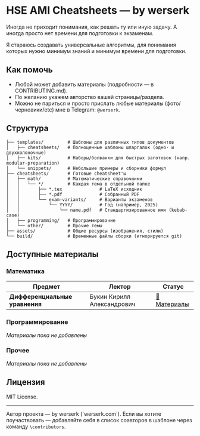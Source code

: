 # HSE AMI Cheatsheets — by werserk

Иногда не приходит понимания, как решать ту или иную задачу. А иногда просто нет времени для подготовки к экзаменам.

Я стараюсь создавать универсальные алгоритмы, для понимания которых нужно минимум знаний и минимум времени для подготовки.

## Как помочь
- Любой может добавить материалы (подробности — в CONTRIBUTING.md).
- По желанию укажем авторство вашей страницы/раздела.
- Можно не париться и просто прислать любые материалы (фото/черновики/etc) мне в Telegram: `@werserk`.

## Структура
```
├── templates/         # Шаблоны для различных типов документов
│   ├── cheatsheets/   # Полноценные шаблоны шпаргалок (одно- и двухколоночные)
│   ├── kits/          # Наборы/болванки для быстрых заготовок (напр. modular-preparation)
│   └── snippets/      # Небольшие примеры и сборники формул
├── cheatsheets/       # Готовые cheatsheet'ы
│   ├── math/          # Математические справочники
│   │   └── */         # Каждая тема в отдельной папке
│   │       ├── *.tex              # LaTeX исходник
│   │       ├── *.pdf              # Собранный PDF
│   │       └── exam-variants/     # Варианты экзаменов
│   │           └── YYYY/          # Год (например, 2025)
│   │               └── name.pdf   # Стандартизированное имя (kebab-case)
│   ├── programming/   # Программирование
│   └── other/         # Прочие темы
├── assets/            # Общие ресурсы (изображения, стили)
└── build/             # Временные файлы сборки (игнорируется git)
```

## Доступные материалы

### Математика

| Предмет | Лектор | Статус |
|---------|--------|--------|
| **Дифференциальные уравнения** | Букин Кирилл Александрович | [📁 Материалы](cheatsheets/math/differential-equations/) |

### Программирование
*Материалы пока не добавлены*

### Прочее
*Материалы пока не добавлены*

## Лицензия
MIT License.

---

Автор проекта — by werserk (\`werserk.com\`). Если вы хотите поучаствовать — добавляйте себя в список соавторов в шаблоне через команду `\contributors`.
